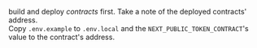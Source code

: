 build and deploy *contracts* first. Take a note of the deployed contracts' address.  
Copy `.env.example` to `.env.local` and the `NEXT_PUBLIC_TOKEN_CONTRACT`'s value to the contract's address.